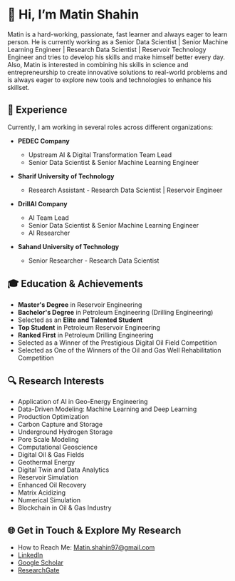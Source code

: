 # 👋 Hi, I’m Matin Shahin  

Matin is a hard-working, passionate, fast learner and always eager to learn person. He is currently working as a Senior Data Scientist | Senior Machine Learning Engineer | Research Data Scientist | Reservoir Technology Engineer and tries to develop his skills and make himself better every day. Also, Matin is interested in combining his skills in science and entrepreneurship to create innovative solutions to real-world problems and is always eager to explore new tools and technologies to enhance his skillset. 

## 🚀 Experience  

Currently, I am working in several roles across different organizations:  

- **PEDEC Company**  
  - Upstream AI & Digital Transformation Team Lead  
  - Senior Data Scientist & Senior Machine Learning Engineer  

- **Sharif University of Technology**  
  - Research Assistant - Research Data Scientist | Reservoir Engineer  

- **DrillAI Company**  
  - AI Team Lead  
  - Senior Data Scientist & Senior Machine Learning Engineer  
  - AI Researcher  

- **Sahand University of Technology**  
  - Senior Researcher - Research Data Scientist  

## 🎓 Education & Achievements  
- **Master's Degree** in Reservoir Engineering  
- **Bachelor's Degree** in Petroleum Engineering (Drilling Engineering)  
- Selected as an **Elite and Talented Student**  
- **Top Student** in Petroleum Reservoir Engineering  
- **Ranked First** in Petroleum Drilling Engineering
- Selected as a Winner of the Prestigious Digital Oil Field Competition
- Selected as One of the Winners of the Oil and Gas Well Rehabilitation Competition  

## 🔍 Research Interests  
- Application of AI in Geo-Energy Engineering  
- Data-Driven Modeling: Machine Learning and Deep Learning  
- Production Optimization  
- Carbon Capture and Storage  
- Underground Hydrogen Storage  
- Pore Scale Modeling  
- Computational Geoscience  
- Digital Oil & Gas Fields  
- Geothermal Energy  
- Digital Twin and Data Analytics  
- Reservoir Simulation  
- Enhanced Oil Recovery  
- Matrix Acidizing  
- Numerical Simulation  
- Blockchain in Oil & Gas Industry  

## 🌐 Get in Touch & Explore My Research  
- How to Reach Me: Matin.shahin97@gmail.com
- [LinkedIn](https://www.linkedin.com/in/matinshahin/)  
- [Google Scholar](https://scholar.google.com/citations?user=2u84XQsAAAAJ&hl=en)  
- [ResearchGate](https://www.researchgate.net/profile/Matin-Shahin)  
  


<!---
MatinShahin/MatinShahin is a ✨ special ✨ repository because its `README.md` (this file) appears on your GitHub profile.
You can click the Preview link to take a look at your changes.
--->
